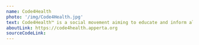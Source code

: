 ```yaml
---
name: Code4Health
photo: '/img/Code4Health.jpg'
text: Code4Health™ is a social movement aiming to educate and inform all participants in the health and care community about the possibilities digital technologies open up in health and care and equip them with the tools, knowledge and skills to work together to develop and implement high quality open digital solutions.
aboutLink: https://code4health.apperta.org 
sourceCodeLink:
---
```

